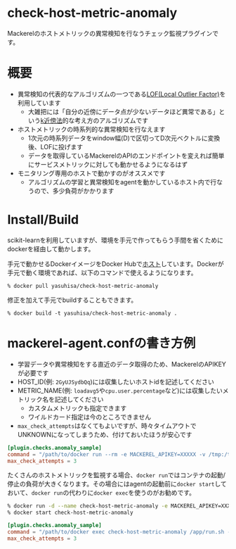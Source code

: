 # check-host-metric-anomaly
Mackerelのホストメトリックの異常検知を行なうチェック監視プラグインです。

# 概要
- 異常検知の代表的なアルゴリズムの一つである[LOF(Local Outlier Factor)](https://en.wikipedia.org/wiki/Local_outlier_factor)を利用しています
  - 大雑把には「自分の近傍にデータ点が少ないデータほど異常である」という[k近傍法](https://en.wikipedia.org/wiki/K-nearest_neighbors_algorithm)的な考え方のアルゴリズムです
- ホストメトリックの時系列的な異常検知を行なえます
  - 1次元の時系列データをwindow幅(D)で区切ってD次元ベクトルに変換後、LOFに投げます
  - データを取得しているMackerelのAPIのエンドポイントを変えれば簡単にサービスメトリックに対しても動かせるようになるはず
- モニタリング専用のホストで動かすのがオススメです
  - アルゴリズムの学習と異常検知をagentを動かしているホスト内で行なうので、多少負荷がかかります

# Install/Build
scikit-learnを利用していますが、環境を手元で作ってもらう手間を省くためにdockerを経由して動かします。

手元で動かせるDockerイメージをDocker Hubで[ホスト](https://hub.docker.com/r/yasuhisa/check-host-metric-anomaly/)しています。Dockerが手元で動く環境であれば、以下のコマンドで使えるようになります。

```
% docker pull yasuhisa/check-host-metric-anomaly
```

修正を加えて手元でbuildすることもできます。

```
% docker build -t yasuhisa/check-host-metric-anomaly .
```

# mackerel-agent.confの書き方例
- 学習データや異常検知をする直近のデータ取得のため、MackerelのAPIKEYが必要です
- HOST_ID(例: `2GyUJSydbQq`)には収集したいホストidを記述してください
- METRIC_NAME(例: `loadavg5`や`cpu.user.percentage`など)には収集したいメトリック名を記述してください
  - カスタムメトリックも指定できます
  - ワイルドカード指定は今のところできません
- `max_check_attempts`はなくてもよいですが、時々タイムアウトでUNKNOWNになってしまうため、付けておいたほうが安心です

```conf
[plugin.checks.anomaly_sample]
command = "/path/to/docker run --rm -e MACKEREL_APIKEY=XXXXX -v /tmp:/tmp yasuhisa/check-host-metric-anomaly /app/run.sh --host-id HOST_ID --metric-name METRIC_NAME"
max_check_attempts = 3
```

たくさんのホストメトリックを監視する場合、`docker run`ではコンテナの起動/停止の負荷が大きくなります。その場合にはagentの起動前に`docker start`しておいて、`docker run`の代わりに`docker exec`を使うのがお勧めです。

```sh
% docker run -d --name check-host-metric-anomaly -e MACKEREL_APIKEY=XXXXX -v /tmp:/tmp yasuhisa/check-host-metric-anomaly init
% docker start check-host-metric-anomaly
```

```conf
[plugin.checks.anomaly_sample]
command = "/path/to/docker exec check-host-metric-anomaly /app/run.sh --host-id HOST_ID --metric-name METRIC_NAME"
max_check_attempts = 3
```
